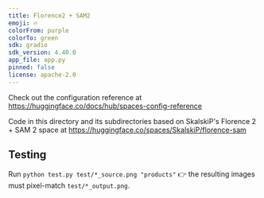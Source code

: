```yaml
---
title: Florence2 + SAM2
emoji: 🔥
colorFrom: purple
colorTo: green
sdk: gradio
sdk_version: 4.40.0
app_file: app.py
pinned: false
license: apache-2.0
---
```


Check out the configuration reference at https://huggingface.co/docs/hub/spaces-config-reference

Code in this directory and its subdirectories based on SkalskiP's Florence 2 +
SAM 2 space at https://huggingface.co/spaces/SkalskiP/florence-sam

## Testing

Run `python test.py test/*_source.png "products"` 👉 the resulting images must pixel-match `test/*_output.png`.
